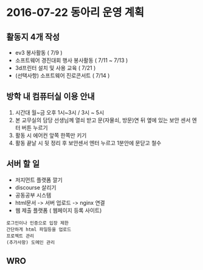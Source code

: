 # 2016-07-22 동아리 운영 계획

## 활동지 4개 작성
* ev3 봉사활동 ( 7/9 )
* 소프트웨어 경진대회 행사 봉사활동 ( 7/11 ~ 7/13 )
* 3d프린터 설치 및 사용 교육 ( 7/21 )
* (선택사항) 소프트웨어 진로콘서트 ( 7/14 )

## 방학 내 컴퓨터실 이용 안내
1. 시간대 월~금 오후 1시~3시 / 3시 ~ 5시
2. 본 교무실의 담당 선생님께 열쇠 받고 문(자물쇠, 방문)연 뒤 옆에 있는 보안 센서 엔터 버튼 누르기
3. 활동 시 에어컨 앞쪽 한쪽만 키기
4. 활동 끝날 시 뒷 정리 후 보안센서 엔터 누르고 1분안에 문닫고 철수

## 서버 할 일
* 저지먼트 플랫폼 깔기
* discourse 살리기
* 공동공부 시스템
* html문서 -> 서버 업로드 -> nginx 연결
* 웹 제출 플랫폼 ( 웹페이지 등록 사이트)
```
로그인이나 인증으로 입장 제한
간단하게 html 파일등을 업로드
프로젝트 관리
(추가사항) 도메인 관리
```

## WRO 
